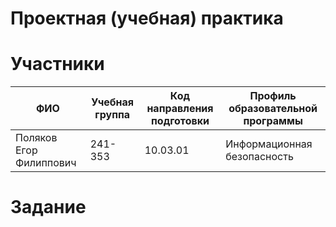 # Проектная (учебная) практика
# Участники
| ФИО | Учебная группа | Код направления подготовки | Профиль образовательной программы |
| ------------- | ------------- | ------------- | --- |
| Поляков Егор Филиппович | 241-353 | 10.03.01 | Информационная безопасность |
# Задание
